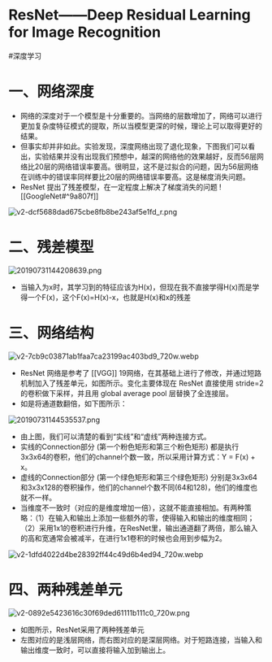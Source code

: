 # ResNet——Deep Residual Learning for Image Recognition
#深度学习 

# 一、网络深度
- 网络的深度对于一个模型是十分重要的。当网络的层数增加了，网络可以进行更加复杂度特征模式的提取，所以当模型更深的时候，理论上可以取得更好的结果。
- 但事实却并非如此。实验发现，深度网络出现了退化现象，下图我们可以看出，实验结果并没有出现我们预想中，越深的网络他的效果越好，反而56层网络比20层的网络错误率要高。很明显，这不是过拟合的问题，因为56层网络在训练中的错误率同样要比20层的网络错误率要高。这是梯度消失问题。
- ResNet 提出了残差模型，在一定程度上解决了梯度消失的问题 ![[GoogleNet#^9a807f]] 

![v2-dcf5688dad675cbe8fb8be243af5e1fd_r.png](https://cdn.nlark.com/yuque/0/2022/png/33630082/1667504577951-97989602-1ea7-4359-a79c-85c988e672ce.png#averageHue=%23fcfafa&clientId=uf7179cfb-ee0a-4&from=drop&id=udaa012a5&originHeight=197&originWidth=602&originalType=binary&ratio=1&rotation=0&showTitle=false&size=36323&status=done&style=none&taskId=u7bad704d-5f30-467a-9330-c6279ad3e60&title=)
# 二、残差模型
![20190731144208639.png](https://cdn.nlark.com/yuque/0/2022/png/33630082/1667505248487-318b21f7-bd6d-4fd0-8e87-2643e4afcc4d.png#averageHue=%23f1f1f1&clientId=uecdc7be4-0123-4&from=drop&id=ub67e38d1&originHeight=463&originWidth=876&originalType=binary&ratio=1&rotation=0&showTitle=false&size=85708&status=done&style=none&taskId=ud81aef27-376f-49de-95db-c1be67ada51&title=)

- 当输入为x时，其学习到的特征应该为H(x)，但现在我不直接学得H(x)而是学得一个F(x)，这个F(x)=H(x)-x，也就是H(x)和x的残差
# 三、网络结构
![v2-7cb9c03871ab1faa7ca23199ac403bd9_720w.webp](https://cdn.nlark.com/yuque/0/2022/webp/33630082/1667507819528-9158f258-79e6-4f34-935e-f7a6fa8eaef3.webp#averageHue=%23d4d1cb&clientId=uecdc7be4-0123-4&from=drop&id=u4c9c3709&originHeight=1077&originWidth=469&originalType=binary&ratio=1&rotation=0&showTitle=false&size=55058&status=done&style=none&taskId=u7ba53d1d-d066-47e7-8e43-678866aee73&title=)

- ResNet 网络是参考了 [[VGG]] 19网络，在其基础上进行了修改，并通过短路机制加入了残差单元，如图所示。变化主要体现在 ResNet 直接使用 stride=2的卷积做下采样，并且用 global average pool 层替换了全连接层。
- 如是将通道数翻倍，如下图所示：

![20190731144535537.png](https://cdn.nlark.com/yuque/0/2022/png/33630082/1667507702804-e1a8227d-ea91-4bd2-b62b-b216b6bd523c.png#averageHue=%23dce1d1&clientId=uecdc7be4-0123-4&from=drop&id=u12e4d207&originHeight=679&originWidth=656&originalType=binary&ratio=1&rotation=0&showTitle=false&size=136802&status=done&style=none&taskId=u59585557-e472-43cb-9022-3a4006b8e72&title=)

- 由上图，我们可以清楚的看到“实线”和“虚线”两种连接方式。
- 实线的Connection部分 (第一个粉色矩形和第三个粉色矩形) 都是执行3x3x64的卷积，他们的channel个数一致，所以采用计算方式：Y = F(x) + x。
- 虚线的Connection部分 (第一个绿色矩形和第三个绿色矩形) 分别是3x3x64和3x3x128的卷积操作，他们的channel个数不同(64和128)，他们的维度也就不一样。
- 当维度不一致时（对应的是维度增加一倍），这就不能直接相加。有两种策略：（1）在输入和输出上添加一些额外的零，使得输入和输出的维度相同；（2）采用1x1的卷积进行升维，在ResNet里，输出通道翻了两倍，那么输入的高和宽通常会被减半，在进行1x1卷积的时候也会用到步幅为2。

![v2-1dfd4022d4be28392ff44c49d6b4ed94_720w.webp](https://cdn.nlark.com/yuque/0/2022/webp/33630082/1667508102373-7126ce89-1721-4630-bab3-ab939c734f7e.webp#averageHue=%23ececec&clientId=uecdc7be4-0123-4&from=drop&id=ue749f2b8&originHeight=242&originWidth=554&originalType=binary&ratio=1&rotation=0&showTitle=false&size=21910&status=done&style=none&taskId=ubd40e2ce-0d36-417f-a042-ef77981939f&title=)
# 四、两种残差单元

![v2-0892e5423616c30f69ded61111b111c0_720w.png](https://cdn.nlark.com/yuque/0/2022/png/33630082/1667508171362-ff20ec70-32eb-4ff3-bf4d-bbb8b7dfae3e.png#averageHue=%23f3f3f3&clientId=uecdc7be4-0123-4&from=drop&id=u41a96f35&originHeight=203&originWidth=566&originalType=binary&ratio=1&rotation=0&showTitle=false&size=22922&status=done&style=none&taskId=u97932d9a-59d3-4e7c-81ea-6dffa4e36a0&title=)

- 如图所示，ResNet采用了两种残差单元
- 左图对应的是浅层网络，而右图对应的是深层网络。对于短路连接，当输入和输出维度一致时，可以直接将输入加到输出上。
